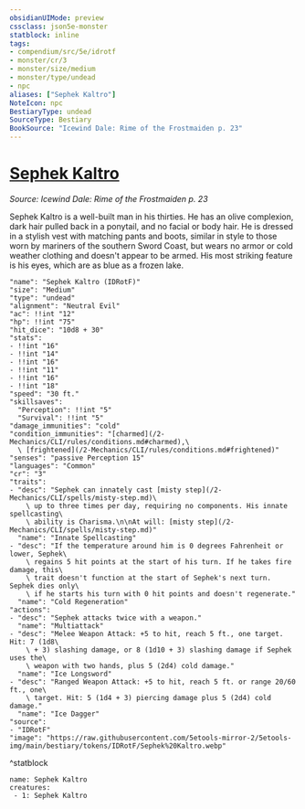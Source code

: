 ```yaml
---
obsidianUIMode: preview
cssclass: json5e-monster
statblock: inline
tags:
- compendium/src/5e/idrotf
- monster/cr/3
- monster/size/medium
- monster/type/undead
- npc
aliases: ["Sephek Kaltro"]
NoteIcon: npc
BestiaryType: undead
SourceType: Bestiary
BookSource: "Icewind Dale: Rime of the Frostmaiden p. 23"
---
```

# [Sephek Kaltro](2-Mechanics/CLI/bestiary/npc/sephek-kaltro-idrotf.md)
*Source: Icewind Dale: Rime of the Frostmaiden p. 23*  

Sephek Kaltro is a well-built man in his thirties. He has an olive complexion, dark hair pulled back in a ponytail, and no facial or body hair. He is dressed in a stylish vest with matching pants and boots, similar in style to those worn by mariners of the southern Sword Coast, but wears no armor or cold weather clothing and doesn't appear to be armed. His most striking feature is his eyes, which are as blue as a frozen lake.

```statblock
"name": "Sephek Kaltro (IDRotF)"
"size": "Medium"
"type": "undead"
"alignment": "Neutral Evil"
"ac": !!int "12"
"hp": !!int "75"
"hit_dice": "10d8 + 30"
"stats":
- !!int "16"
- !!int "14"
- !!int "16"
- !!int "11"
- !!int "16"
- !!int "18"
"speed": "30 ft."
"skillsaves":
  "Perception": !!int "5"
  "Survival": !!int "5"
"damage_immunities": "cold"
"condition_immunities": "[charmed](/2-Mechanics/CLI/rules/conditions.md#charmed),\
  \ [frightened](/2-Mechanics/CLI/rules/conditions.md#frightened)"
"senses": "passive Perception 15"
"languages": "Common"
"cr": "3"
"traits":
- "desc": "Sephek can innately cast [misty step](/2-Mechanics/CLI/spells/misty-step.md)\
    \ up to three times per day, requiring no components. His innate spellcasting\
    \ ability is Charisma.\n\nAt will: [misty step](/2-Mechanics/CLI/spells/misty-step.md)"
  "name": "Innate Spellcasting"
- "desc": "If the temperature around him is 0 degrees Fahrenheit or lower, Sephek\
    \ regains 5 hit points at the start of his turn. If he takes fire damage, this\
    \ trait doesn't function at the start of Sephek's next turn. Sephek dies only\
    \ if he starts his turn with 0 hit points and doesn't regenerate."
  "name": "Cold Regeneration"
"actions":
- "desc": "Sephek attacks twice with a weapon."
  "name": "Multiattack"
- "desc": "Melee Weapon Attack: +5 to hit, reach 5 ft., one target. Hit: 7 (1d8\
    \ + 3) slashing damage, or 8 (1d10 + 3) slashing damage if Sephek uses the\
    \ weapon with two hands, plus 5 (2d4) cold damage."
  "name": "Ice Longsword"
- "desc": "Ranged Weapon Attack: +5 to hit, reach 5 ft. or range 20/60 ft., one\
    \ target. Hit: 5 (1d4 + 3) piercing damage plus 5 (2d4) cold damage."
  "name": "Ice Dagger"
"source":
- "IDRotF"
"image": "https://raw.githubusercontent.com/5etools-mirror-2/5etools-img/main/bestiary/tokens/IDRotF/Sephek%20Kaltro.webp"
```
^statblock

```encounter-table
name: Sephek Kaltro
creatures:
 - 1: Sephek Kaltro
```